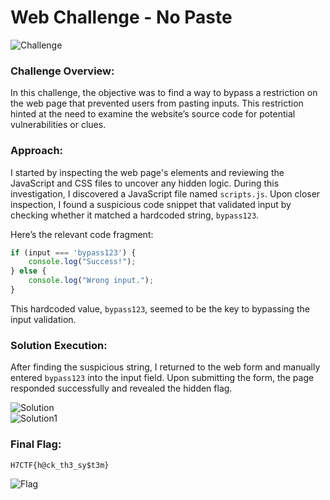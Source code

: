 # Web Challenge - No Paste

![Challenge](https://github.com/x03ee/H7CTF-Writeups/blob/main/web/No%20Paste/challenge.png)

### Challenge Overview:
In this challenge, the objective was to find a way to bypass a restriction on the web page that prevented users from pasting inputs. This restriction hinted at the need to examine the website’s source code for potential vulnerabilities or clues.

### Approach:
I started by inspecting the web page's elements and reviewing the JavaScript and CSS files to uncover any hidden logic. During this investigation, I discovered a JavaScript file named `scripts.js`. Upon closer inspection, I found a suspicious code snippet that validated input by checking whether it matched a hardcoded string, `bypass123`.

Here’s the relevant code fragment:
```js
if (input === 'bypass123') {
    console.log("Success!");
} else {
    console.log("Wrong input.");
}
```
This hardcoded value, `bypass123`, seemed to be the key to bypassing the input validation.

### Solution Execution:
After finding the suspicious string, I returned to the web form and manually entered `bypass123` into the input field. Upon submitting the form, the page responded successfully and revealed the hidden flag.

![Solution](https://github.com/x03ee/H7CTF-Writeups/blob/main/web/No%20Paste/solution.png)  
![Solution1](https://github.com/x03ee/H7CTF-Writeups/blob/main/web/No%20Paste/solution1.png)

### Final Flag:
```
H7CTF{h@ck_th3_sy$t3m}
```

![Flag](https://github.com/x03ee/H7CTF-Writeups/blob/main/web/No%20Paste/flag.png)
